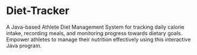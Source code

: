 # Diet-Tracker
A Java-based Athlete Diet Management System for tracking daily calorie intake, recording meals, and monitoring progress towards dietary goals. Empower athletes to manage their nutrition effectively using this interactive Java program.
